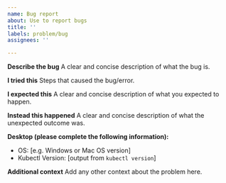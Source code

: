```yaml
---
name: Bug report
about: Use to report bugs
title: ''
labels: problem/bug
assignees: ''

---
```


**Describe the bug**
A clear and concise description of what the bug is.

**I tried this**
Steps that caused the bug/error.

**I expected this**
A clear and concise description of what you expected to happen.

**Instead this happened**
A clear and concise description of what the unexpected outcome was.

**Desktop (please complete the following information):**
 - OS: [e.g. Windows or Mac OS version]
 - Kubectl Version: [output from `kubectl version`]

**Additional context**
Add any other context about the problem here.
